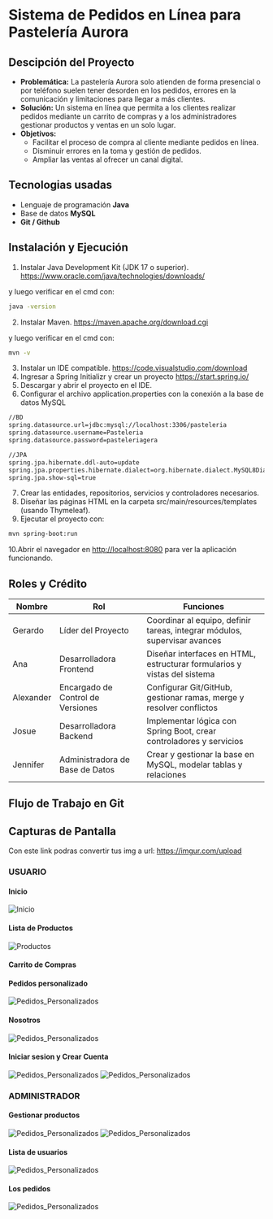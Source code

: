 # Sistema de Pedidos en Línea para Pastelería Aurora
## Descipción del Proyecto
- **Problemática:** La pastelería Aurora solo atienden de forma presencial o por teléfono suelen tener desorden en los pedidos, errores en la comunicación y limitaciones para llegar a más clientes.
- **Solución:** Un sistema en línea que permita a los clientes realizar pedidos mediante un carrito de compras y a los administradores gestionar productos y ventas en un solo lugar.
- **Objetivos:**
  - Facilitar el proceso de compra al cliente mediante pedidos en línea.
  - Disminuir errores en la toma y gestión de pedidos.
  - Ampliar las ventas al ofrecer un canal digital.

## Tecnologias usadas
- Lenguaje de programación **Java**
- Base de datos **MySQL**
- **Git / Github**

## Instalación y Ejecución
1. Instalar Java Development Kit (JDK 17 o superior). <https://www.oracle.com/java/technologies/downloads/>

y luego verificar en el cmd con:
```bash
java -version
```

2. Instalar Maven. <https://maven.apache.org/download.cgi>

y luego verificar en el cmd con:
```bash
mvn -v
```

3. Instalar un IDE compatible. <https://code.visualstudio.com/download>
4. Ingresar a Spring Initializr y crear un proyecto <https://start.spring.io/>
5. Descargar y abrir el proyecto en el IDE.
6. Configurar el archivo application.properties con la conexión a la base de datos MySQL
```bash
//BD
spring.datasource.url=jdbc:mysql://localhost:3306/pasteleria
spring.datasource.username=Pasteleria
spring.datasource.password=pasteleriagera

//JPA
spring.jpa.hibernate.ddl-auto=update
spring.jpa.properties.hibernate.dialect=org.hibernate.dialect.MySQL8Dialect
spring.jpa.show-sql=true
```
7. Crear las entidades, repositorios, servicios y controladores necesarios.
8. Diseñar las páginas HTML en la carpeta src/main/resources/templates (usando Thymeleaf).
9. Ejecutar el proyecto con:
```bash
mvn spring-boot:run
```
10.Abrir el navegador en <http://localhost:8080> para ver la aplicación funcionando.

## Roles y Crédito
| Nombre     |               Rol                   |                                 Funciones                                  |
|------------|-------------------------------------|----------------------------------------------------------------------------|
| Gerardo    | Líder del Proyecto                  | Coordinar al equipo, definir tareas, integrar módulos, supervisar avances  |
| Ana        | Desarrolladora Frontend             | Diseñar interfaces en HTML, estructurar formularios y vistas del sistema   |
| Alexander  | Encargado de Control de Versiones   | Configurar Git/GitHub, gestionar ramas, merge y resolver conflictos        |
| Josue      | Desarrolladora Backend              | Implementar lógica con Spring Boot, crear controladores y servicios        |
| Jennifer   | Administradora de Base de Datos     | Crear y gestionar la base en MySQL, modelar tablas y relaciones            |

## Flujo de Trabajo en Git


## Capturas de Pantalla 
Con este link podras convertir tus img a url: <https://imgur.com/upload>

### **USUARIO**

#### **Inicio**
![Inicio](https://i.imgur.com/ADArejY.png)
#### **Lista de Productos**
![Productos](https://i.imgur.com/vJWG6rL.png)
#### **Carrito de Compras**
#### **Pedidos personalizado**
![Pedidos_Personalizados](https://i.imgur.com/cZymRJr.png)
#### **Nosotros**
![Pedidos_Personalizados](https://i.imgur.com/TH1lplc.png)
#### **Iniciar sesion y Crear Cuenta**
![Pedidos_Personalizados](https://i.imgur.com/2Q9TjoD.png)
![Pedidos_Personalizados](https://i.imgur.com/LfvIkIu.png)

### **ADMINISTRADOR**
#### **Gestionar productos**
![Pedidos_Personalizados](https://i.imgur.com/oVAQ13o.png)
![Pedidos_Personalizados](https://i.imgur.com/Igjz9ZS.png)
#### **Lista de usuarios**
![Pedidos_Personalizados](https://i.imgur.com/uFpMHvM.png)
#### **Los pedidos**
![Pedidos_Personalizados](https://i.imgur.com/dXBVuZc.png)











